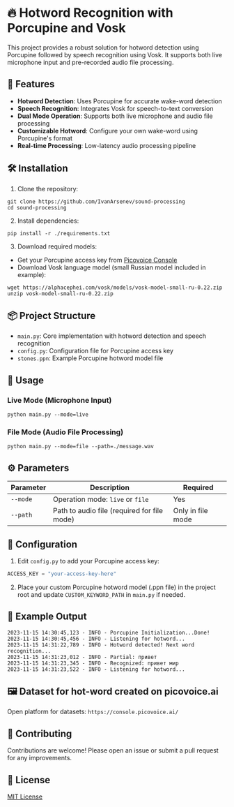 # 🔥 Hotword Recognition with Porcupine and Vosk

This project provides a robust solution for hotword detection using Porcupine followed by speech recognition using Vosk. It supports both live microphone input and pre-recorded audio file processing.

## 🌟 Features
- **Hotword Detection**: Uses Porcupine for accurate wake-word detection
- **Speech Recognition**: Integrates Vosk for speech-to-text conversion
- **Dual Mode Operation**: Supports both live microphone and audio file processing
- **Customizable Hotword**: Configure your own wake-word using Porcupine's format
- **Real-time Processing**: Low-latency audio processing pipeline

## 🛠️ Installation

1. Clone the repository:
```
git clone https://github.com/IvanArsenev/sound-processing
cd sound-processing
```

2. Install dependencies:
```
pip install -r ./requirements.txt
```

3. Download required models:
- Get your Porcupine access key from [Picovoice Console](https://console.picovoice.ai/)
- Download Vosk language model (small Russian model included in example):
```
wget https://alphacephei.com/vosk/models/vosk-model-small-ru-0.22.zip
unzip vosk-model-small-ru-0.22.zip
```

## 📦 Project Structure
- `main.py`: Core implementation with hotword detection and speech recognition
- `config.py`: Configuration file for Porcupine access key
- `stones.ppn`: Example Porcupine hotword model file

## 🚀 Usage

### Live Mode (Microphone Input)
```
python main.py --mode=live
```

### File Mode (Audio File Processing)
```
python main.py --mode=file --path=./message.wav
```

## ⚙️ Parameters

| Parameter | Description | Required |
|-----------|-------------|----------|
| `--mode` | Operation mode: `live` or `file` | Yes |
| `--path` | Path to audio file (required for file mode) | Only in file mode |

## 🔧 Configuration
1. Edit `config.py` to add your Porcupine access key:
```python
ACCESS_KEY = "your-access-key-here"
```

2. Place your custom Porcupine hotword model (.ppn file) in the project root and update `CUSTOM_KEYWORD_PATH` in `main.py` if needed.

## 📝 Example Output
```
2023-11-15 14:30:45,123 - INFO - Porcupine Initialization...Done!
2023-11-15 14:30:45,456 - INFO - Listening for hotword...
2023-11-15 14:31:22,789 - INFO - Hotword detected! Next word recognition...
2023-11-15 14:31:23,012 - INFO - Partial: привет
2023-11-15 14:31:23,345 - INFO - Recognized: привет мир
2023-11-15 14:31:23,522 - INFO - Listening for hotword...
```

## 🖼️ Dataset for hot-word created on picovoice.ai
Open platform for datasets: `https://console.picovoice.ai/`

## 🤝 Contributing
Contributions are welcome! Please open an issue or submit a pull request for any improvements.

## 📜 License
[MIT License](LICENSE)